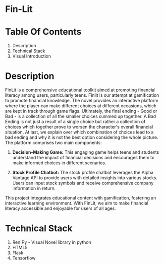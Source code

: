 # Fin-Lit

# Table Of Contents
1. Description
2. Technical Stack
3. Visual Introduction

# Description
FinLit is a comprehensive educational toolkit aimed at promoting financial literacy among users, particularly teens. Finlit is our attempt at gamification to promote financial knowledge. The novel provides an interactive platform where the player can make different choices at different occasions, which are kept in track through game flags. Ultimately, the final ending - Good or Bad - is a collection of all the smaller choices summed up together. A Bad Ending is not just a result of a single choice but rather a collection of choices which together prove to worsen the character's overall financial situation. At last, we explain over which combination of choices lead to a bad ending and why it is not the best option considering the whole picture. 
The platform comprises two main components:

1. **Decision-Making Game:** This engaging game helps teens and students understand the impact of financial decisions and encourages them to make informed choices in different scenarios.

2. **Stock Profile Chatbot:** The stock profile chatbot leverages the Alpha Vantage API to provide users with detailed insights into various stocks. Users can input stock symbols and receive comprehensive company information in return.

This project integrates educational content with gamification, fostering an interactive learning environment. With FinLit, we aim to make financial literacy accessible and enjoyable for users of all ages.

# Technical Stack
1. Ren'Py - Visual Novel library in python
2. HTML5
3. Flask
4. Tensorflow

